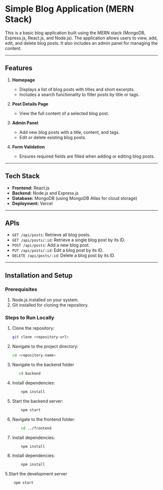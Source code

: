 # Simple Blog Application (MERN Stack)

This is a basic blog application built using the MERN stack (MongoDB, Express.js, React.js, and Node.js). The application allows users to view, add, edit, and delete blog posts. It also includes an admin panel for managing the content.

---

## Features

1. **Homepage**
   - Displays a list of blog posts with titles and short excerpts.
   - Includes a search functionality to filter posts by title or tags.

2. **Post Details Page**
   - View the full content of a selected blog post.

3. **Admin Panel**
   - Add new blog posts with a title, content, and tags.
   - Edit or delete existing blog posts.

4. **Form Validation**
   - Ensures required fields are filled when adding or editing blog posts.

---

## Tech Stack

- **Frontend:** React.js
- **Backend:** Node.js and Express.js
- **Database:** MongoDB (using MongoDB Atlas for cloud storage)
- **Deployment:**  Vercel

---

## APIs

- `GET /api/posts`: Retrieve all blog posts.
- `GET /api/posts/:id`: Retrieve a single blog post by its ID.
- `POST /api/posts`: Add a new blog post.
- `PUT /api/posts/:id`: Edit a blog post by its ID.
- `DELETE /api/posts/:id`: Delete a blog post by its ID.

---

## Installation and Setup

### Prerequisites
1. Node.js installed on your system.
2. Git installed for cloning the repository.

### Steps to Run Locally
1. Clone the repository:
   ```bash
   git clone <repository-url>
2. Navigate to the project directory:
    ```bash
    cd <repository-name>
   
3. Navigate to the backend folder
    ```bash
       cd backend
4. Install dependencies:
   ```bash
       npm install
5. Start the backend server:
   ```bash
       npm start
6. Navigate to the frontend folder:
   ```bash
       cd ../frontend
7. Install dependencies:
   ```bash
       npm install
8. Install dependencies:
   ```bash
       npm install
5.Start the development server
   ```bash
       npm start
